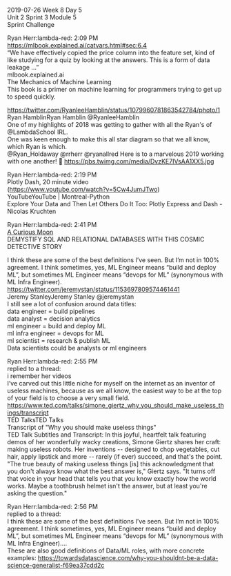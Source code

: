 
2019-07-26 Week 8 Day 5    
Unit 2 Sprint 3 Module 5   
Sprint Challenge

Ryan Herr:lambda-red: 2:09 PM  
https://mlbook.explained.ai/catvars.html#sec:6.4  
“We have effectively copied the price column into the feature set, kind of like studying for a quiz by looking at the answers. This is a form of data leakage …”  
mlbook.explained.ai  
The Mechanics of Machine Learning  
This book is a primer on machine learning for programmers trying to get up to speed quickly.  

https://twitter.com/RyanleeHamblin/status/1079960781863542784/photo/1  
Ryan HamblinRyan Hamblin @RyanleeHamblin  
One of my highlights of 2018 was getting to gather with all the Ryan's of @LambdaSchool IRL.  
One was keen enough to make this all star diagram so that we all know, which Ryan is which.  
@Ryan_Holdaway @rrherr @ryanallred Here is to a marvelous 2019 working with one another! :clinking_glasses:   https://pbs.twimg.com/media/DvzKE7IVsAA1XX5.jpg  

Ryan Herr:lambda-red: 2:19 PM  
Plotly Dash, 20 minute video  
(https://www.youtube.com/watch?v=5Cw4JumJTwo)   
YouTubeYouTube | Montreal-Python   
Explore Your Data and Then Let Others Do It Too: Plotly Express and Dash - Nicolas Kruchten  

Ryan Herr:lambda-red: 2:41 PM    
[A Curious Moon](https://bigmachine.io/products/a-curious-moon)    
DEMYSTIFY SQL AND RELATIONAL DATABASES WITH THIS COSMIC DETECTIVE STORY   

I think these are some of the best definitions I’ve seen. But I’m not in 100% agreement. I think sometimes, yes, ML Engineer means “build and deploy ML”, but sometimes ML Engineer means “devops for ML” (synonymous with ML Infra Engineer).  
https://twitter.com/jeremystan/status/1153697809574461441  
Jeremy StanleyJeremy Stanley @jeremystan  
I still see a lot of confusion around data titles:  
data engineer = build pipelines  
data analyst = decision analytics  
ml engineer = build and deploy ML  
ml infra engineer = devops for ML  
ml scientist = research & publish ML  
Data scientists could be analysts or ml engineers  

Ryan Herr:lambda-red: 2:55 PM  
replied to a thread:  
i remember her videos  
I’ve carved out this little niche for myself on the internet as an inventor of useless machines, because as we all know, the easiest way to be at the top of your field is to choose a very small field.  
https://www.ted.com/talks/simone_giertz_why_you_should_make_useless_things/transcript  
TED TalksTED Talks  
Transcript of "Why you should make useless things"  
TED Talk Subtitles and Transcript: In this joyful, heartfelt talk featuring demos of her wonderfully wacky creations, Simone Giertz shares her craft: making useless robots. Her inventions -- designed to chop vegetables, cut hair, apply lipstick and more -- rarely (if ever) succeed, and that's the point. "The true beauty of making useless things [is] this acknowledgment that you don't always know what the best answer is," Giertz says. "It turns off that voice in your head that tells you that you know exactly how the world works. Maybe a toothbrush helmet isn't the answer, but at least you're asking the question."  

Ryan Herr:lambda-red: 2:56 PM  
replied to a thread:  
I think these are some of the best definitions I’ve seen. But I’m not in 100% agreement. I think sometimes, yes, ML Engineer means “build and deploy ML”, but sometimes ML Engineer means “devops for ML” (synonymous with ML Infra Engineer).…  
These are also good definitions of Data/ML roles, with more concrete examples: https://towardsdatascience.com/why-you-shouldnt-be-a-data-science-generalist-f69ea37cdd2c  

